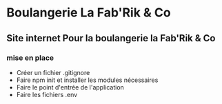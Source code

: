 # Boulangerie La Fab'Rik & Co

## Site internet Pour la boulangerie la Fab'Rik & Co

### mise en place 

 - Créer un fichier .gitignore
 - Faire npm init et installer les modules nécessaires
 - Faire le point d'entrée de l'application
 - Faire les fichiers .env
  